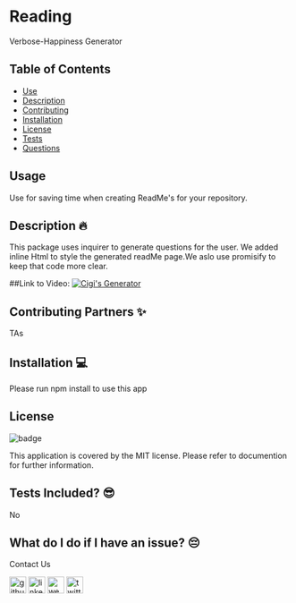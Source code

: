 # Reading
Verbose-Happiness Generator

## Table of Contents
- [Use](#use)
- [Description](#description)
- [Contributing](#contributing)
- [Installation](#installation)
- [License](#license)
- [Tests](#tests)
- [Questions](#questions)
## Usage
Use for saving time when creating ReadMe's for your repository.

## Description 🔥
This package uses inquirer to generate questions for the user. We added inline Html to style the generated readMe page.We aslo use promisify to keep that code more clear.

##Link to Video:
[![Cigi's Generator](https://img.youtube.com/vi/YOUTUBE_VIDEO_ID_HERE/0.jpg)](https://youtu.be/jamEs0lTWSA)

## Contributing Partners ✨
TAs

## Installation 💻
Please run npm install to use this app

## License 
![badge](https://img.shields.io/badge/license-MIT-blue)

This application is covered by the MIT license. Please refer to documention for further information.

## Tests Included? 😎
No

## What do I do if I have an issue? 😔
Contact Us <br />


[<img src='https://cdn.jsdelivr.net/npm/simple-icons@3.0.1/icons/github.svg' alt='github' height='30'>](https://github.com/mirrorlessmind)  [<img src='https://cdn.jsdelivr.net/npm/simple-icons@3.0.1/icons/linkedin.svg' alt='linkedin' height='30'>](https://www.linkedin.com/in/mirrorlessmind/)  [<img src='https://cdn.jsdelivr.net/npm/simple-icons@3.0.1/icons/icloud.svg' alt='website' height='30'>](www.mirrorlessmind.com)  [<img src='https://cdn.jsdelivr.net/npm/simple-icons@3.0.1/icons/twitter.svg' alt='twitter' height='30'>](mirrorlessmind)  
